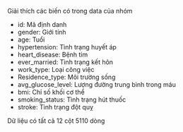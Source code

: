 Giải thích các biến có trong data của nhóm
* id: Mã định danh
* gender: Giới tính 
* age: Tuổi
* hypertension: Tình trạng huyết áp 
* heart_disease: Bệnh tim 
* ever_married: Tình trạng kết hôn 
* work_type: Loại công việc 
* Residence_type: Môi trường sống 
* avg_glucose_level: Lượng đường trung bình trong máu 
* bmi: Chỉ số khối cơ thể
* smoking_status: Tình trạng hút thuốc 
* stroke: Tình trạng đột quỵ	

Dữ liệu có tất cả 12 cột 5110 dòng